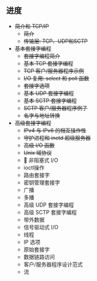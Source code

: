 ## 进度
- ~~简介和 TCP/IP~~
    - ~~简介~~
    - ~~传输层: TCP、UDP和SCTP~~
- ~~基本套接字编程~~
    - ~~套接字编程简介~~
    - ~~基本 TCP 套接字编程~~
    - ~~TCP 客户/服务器程序示例~~
    - ~~I/O 复用: select 和 poll 函数~~
    - ~~套接字选项~~
    - ~~基本 UDP 套接字编程~~
    - ~~基本 SCTP 套接字编程~~
    - ~~SCTP 客户/服务器程序例子~~
    - ~~名字与地址转换~~
- ~~高级套接字编程~~
    - ~~IPv4 与 IPv6 的相互操作性~~
    - ~~守护进程和 inetd 超级服务器~~
    - ~~高级 I/O 函数~~
    - ~~Unix 域协议~~
    - 🏃 非阻塞式 I/O
    - ioctl操作
    - 路由套接字
    - 密钥管理套接字
    - 广播
    - 多播
    - 高级 UDP 套接字编程
    - 高级 SCTP 套接字编程
    - 带外数据
    - 信号驱动式 I/O
    - 线程
    - IP 选项
    - 原始套接字
    - 数据链路访问
    - 客户/服务器程序设计范式
    - 流